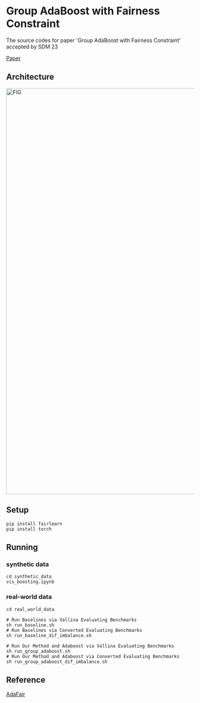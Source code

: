 # Group AdaBoost with Fairness Constraint

The source codes for paper 'Group AdaBoost with Fairness Constraint' accepted by SDM 23

[Paper]()

## Architecture
<img width="1087" alt="FIG" src="https://user-images.githubusercontent.com/41327917/209700630-39c23668-f1f8-40cb-b244-89691c197ab9.png">

## Setup

```setup
pip install fairlearn 
pip install torch
```

## Running
### synthetic data
```
cd synthetic_data
vis_boosting.ipynb
```
### real-world data
```
cd real_world_data

# Run Baselines via Vallina Evaluating Benchmarks
sh run_baseline.sh
# Run Baselines via Converted Evaluating Benchmarks 
sh run_baseline_dif_imbalance.sh

# Run Our Method and Adaboost via Vallina Evaluating Benchmarks 
sh run_group_adaboost.sh
# Run Our Method and Adaboost via Converted Evaluating Benchmarks
sh run_group_adaboost_dif_imbalance.sh
```


## Reference
[AdaFair](https://github.com/iosifidisvasileios/AdaFair.git) 

